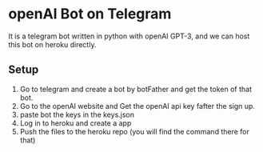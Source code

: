 # openAI Bot on Telegram
It is a telegram bot written in python with openAI GPT-3, and we can host this bot on heroku directly.

## Setup

1. Go to telegram and create a bot by botFather and get the token of that bot.
2. Go to the openAI website and Get the openAI api key fafter the sign up.
3. paste bot the keys in the keys.json
4. Log in to heroku and create a app
5. Push the files to the heroku repo (you will find the command there for that)
